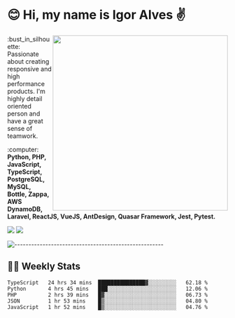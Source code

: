 # :blush: Hi, my name is Igor Alves :v:

<img src="https://github-readme-stats.vercel.app/api?username=iguit0&show_icons=true&include_all_commits=true&count_private=true&theme=dark" min-width="400px" max-width="400px" width="400px" align="right" />

<p align="left"> 
  :bust_in_silhouette: Passionate about creating responsive and high performance products.
  I'm highly detail oriented person and have a great sense of teamwork.
</p>

<p align="left">
  :computer: <strong>Python, PHP, JavaScript, TypeScript, PostgreSQL, MySQL, Bottle, Zappa, AWS DynamoDB, Laravel, ReactJS, VueJS, AntDesign, Quasar Framework, Jest, Pytest.</strong>
</p>

<p align="left">
  <a href="https://www.linkedin.com/in/igor-lucio-alves" target="_blank" rel="noopener noreferrer" alt="LinkedIn">
  <img src="https://img.shields.io/badge/LinkedIn-0077B5?style=for-the-badge&logo=linkedin&logoColor=white" /></a>

  <a href="https://t.me/iguit0" target="_blank" rel="noopener noreferrer" alt="Telegram">
  <img src="https://img.shields.io/badge/Telegram-2CA5E0?style=for-the-badge&logo=telegram&logoColor=white" /></a>
</p>

![-----------------------------------------------------](https://raw.githubusercontent.com/andreasbm/readme/master/assets/lines/aqua.png)

## :man_technologist: Weekly Stats
<!--START_SECTION:waka-->
```text
TypeScript   24 hrs 34 mins  ███████████████▓░░░░░░░░░   62.18 % 
Python       4 hrs 45 mins   ███░░░░░░░░░░░░░░░░░░░░░░   12.06 % 
PHP          2 hrs 39 mins   █▓░░░░░░░░░░░░░░░░░░░░░░░   06.73 % 
JSON         1 hr 53 mins    █▒░░░░░░░░░░░░░░░░░░░░░░░   04.80 % 
JavaScript   1 hr 52 mins    █▒░░░░░░░░░░░░░░░░░░░░░░░   04.76 % 
```
<!--END_SECTION:waka-->
